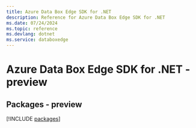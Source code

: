 ```yaml
---
title: Azure Data Box Edge SDK for .NET
description: Reference for Azure Data Box Edge SDK for .NET
ms.date: 07/24/2024
ms.topic: reference
ms.devlang: dotnet
ms.service: databoxedge
---
```

# Azure Data Box Edge SDK for .NET - preview
## Packages - preview
[!INCLUDE [packages](data-box-edge-index.md)]